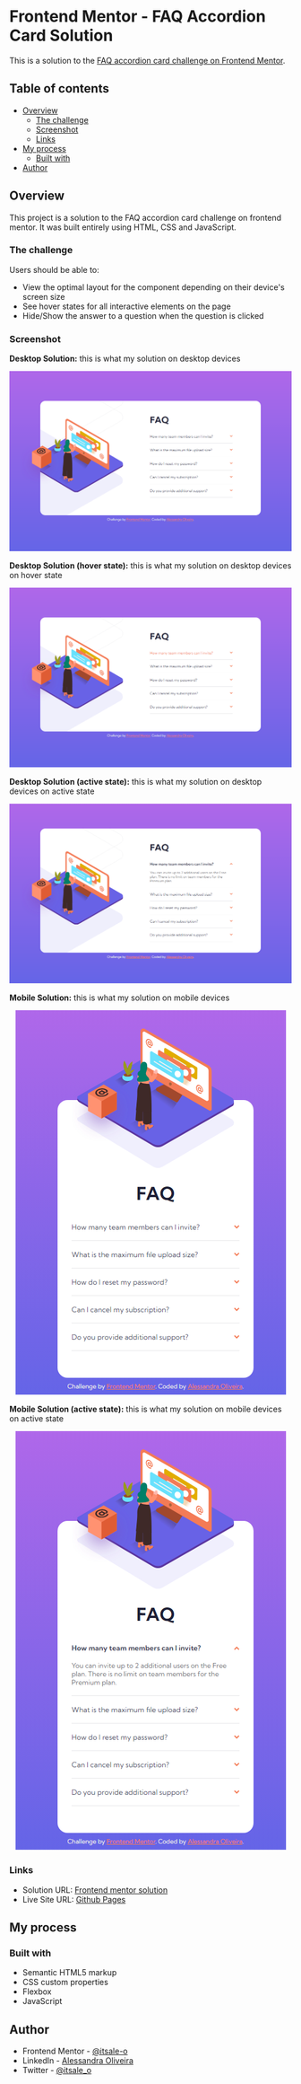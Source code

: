 # Frontend Mentor - FAQ Accordion Card Solution

This is a solution to the [FAQ accordion card challenge on Frontend Mentor](https://www.frontendmentor.io/challenges/faq-accordion-card-XlyjD0Oam).

## Table of contents

- [Overview](#overview)
  - [The challenge](#the-challenge)
  - [Screenshot](#screenshot)
  - [Links](#links)
- [My process](#my-process)
  - [Built with](#built-with)
- [Author](#author)
  
## Overview

This project is a solution to the FAQ accordion card challenge on frontend mentor. It was built entirely using HTML, CSS and JavaScript.

### The challenge

Users should be able to:

- View the optimal layout for the component depending on their device's screen size
- See hover states for all interactive elements on the page
- Hide/Show the answer to a question when the question is clicked

### Screenshot

**Desktop Solution:** this is what my solution on desktop devices

<div align="center">

![](images/solution-desktop.png)

</div>

**Desktop Solution (hover state):** this is what my solution on desktop devices on hover state

<div align="center">

![](images/solution-desktop-hover.png)

</div>

**Desktop Solution (active state):** this is what my solution on desktop devices on active state

<div align="center">

![](images/solution-desktop-active.png)

</div>

**Mobile Solution:** this is what my solution on mobile devices

<div align="center">

![](images/solution-mobile.png)

</div>

**Mobile Solution (active state):** this is what my solution on mobile devices on active state

<div align="center">

![](images/solution-mobile-active.png)

</div>

### Links

- Solution URL: [Frontend mentor solution]()
- Live Site URL: [Github Pages]()

## My process

### Built with

- Semantic HTML5 markup
- CSS custom properties
- Flexbox
- JavaScript

## Author

- Frontend Mentor - [@itsale-o](https://www.frontendmentor.io/profile/itsale-o)
- LinkedIn - [Alessandra Oliveira](https://www.linkedin.com/in/alessandra-santos-oliveira/)
- Twitter - [@itsale_o](https://www.twitter.com/itsale_o)
